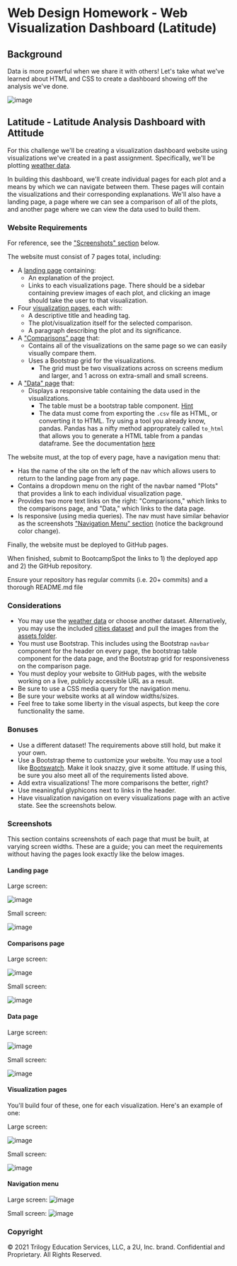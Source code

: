 # Web Design Homework - Web Visualization Dashboard (Latitude)

## Background

Data is more powerful when we share it with others! Let's take what we've learned about HTML and CSS to create a dashboard showing off the analysis we've done.

![image](https://user-images.githubusercontent.com/79428102/132827415-9abe497f-ccdf-4c84-a7c6-aed105fe416b.png)


## Latitude - Latitude Analysis Dashboard with Attitude

For this challenge we'll be creating a visualization dashboard website using visualizations we've created in a past assignment. Specifically, we'll be plotting [weather data](Resources/cities.csv).

In building this dashboard, we'll create individual pages for each plot and a means by which we can navigate between them. These pages will contain the visualizations and their corresponding explanations. We'll also have a landing page, a page where we can see a comparison of all of the plots, and another page where we can view the data used to build them.

### Website Requirements

For reference, see the ["Screenshots" section](#screenshots) below.

The website must consist of 7 pages total, including:

* A [landing page](#landing-page) containing:
  * An explanation of the project.
  * Links to each visualizations page. There should be a sidebar containing preview images of each plot, and clicking an image should take the user to that visualization.
* Four [visualization pages](#visualization-pages), each with:
  * A descriptive title and heading tag.
  * The plot/visualization itself for the selected comparison.
  * A paragraph describing the plot and its significance.
* A ["Comparisons" page](#comparisons-page) that:
  * Contains all of the visualizations on the same page so we can easily visually compare them.
  * Uses a Bootstrap grid for the visualizations.
    * The grid must be two visualizations across on screens medium and larger, and 1 across on extra-small and small screens.
* A ["Data" page](#data-page) that:
  * Displays a responsive table containing the data used in the visualizations.
    * The table must be a bootstrap table component. [Hint](https://getbootstrap.com/docs/4.3/content/tables/#responsive-tables)
    * The data must come from exporting the `.csv` file as HTML, or converting it to HTML. Try using a tool you already know, pandas. Pandas has a nifty method approprately called `to_html` that allows you to generate a HTML table from a pandas dataframe. See the documentation [here](https://pandas.pydata.org/pandas-docs/version/0.17.0/generated/pandas.DataFrame.to_html.html)

The website must, at the top of every page, have a navigation menu that:

* Has the name of the site on the left of the nav which allows users to return to the landing page from any page.
* Contains a dropdown menu on the right of the navbar named "Plots" that provides a link to each individual visualization page.
* Provides two more text links on the right: "Comparisons," which links to the comparisons page, and "Data," which links to the data page.
* Is responsive (using media queries). The nav must have similar behavior as the screenshots ["Navigation Menu" section](#navigation-menu) (notice the background color change).

Finally, the website must be deployed to GitHub pages.

When finished, submit to BootcampSpot the links to 1) the deployed app and 2) the GitHub repository.

Ensure your repository has regular commits (i.e. 20+ commits) and a thorough README.md file

### Considerations

* You may use the [weather data](Resources/cities.csv) or choose another dataset. Alternatively, you may use the included [cities dataset](Resources/cities.csv) and pull the images from the [assets folder](Resources/assets).
* You must use Bootstrap. This includes using the Bootstrap `navbar` component for the header on every page, the bootstrap table component for the data page, and the Bootstrap grid for responsiveness on the comparison page.
* You must deploy your website to GitHub pages, with the website working on a live, publicly accessible URL as a result.
* Be sure to use a CSS media query for the navigation menu.
* Be sure your website works at all window widths/sizes.
* Feel free to take some liberty in the visual aspects, but keep the core functionality the same.

### Bonuses

* Use a different dataset! The requirements above still hold, but make it your own.
* Use a Bootstrap theme to customize your website. You may use a tool like [Bootswatch](https://bootswatch.com/). Make it look snazzy, give it some attitude. If using this, be sure you also meet all of the requirements listed above.
* Add extra visualizations! The more comparisons the better, right?
* Use meaningful glyphicons next to links in the header.
* Have visualization navigation on every visualizations page with an active state. See the screenshots below.

### Screenshots

This section contains screenshots of each page that must be built, at varying screen widths. These are a guide; you can meet the requirements without having the pages look exactly like the below images.

#### <a id="landing-page"></a>Landing page

Large screen:

![image](https://user-images.githubusercontent.com/79428102/132827611-591ed417-8bb9-4204-9db4-96058839c71b.png)

Small screen:

![image](https://user-images.githubusercontent.com/79428102/132827684-8d2d5665-24a9-422d-b6ba-2714b039e305.png)


#### <a id="comparisons-page"></a>Comparisons page

Large screen:

![image](https://user-images.githubusercontent.com/79428102/132827792-133b033a-812c-47ce-9748-3175f13bdcb1.png)

Small screen:

![image](https://user-images.githubusercontent.com/79428102/132827886-9830cffd-1aec-4827-b3a6-b7c0ab873ae3.png)

#### <a id="data-page"></a>Data page

Large screen:

![image](https://user-images.githubusercontent.com/79428102/132827972-bb1a47b7-c8a6-40ba-8416-6eff45c7da76.png)


Small screen:

![image](https://user-images.githubusercontent.com/79428102/132828042-80893884-950d-4a0a-8855-f386ac8446ee.png)

#### <a id="visualization-pages"></a>Visualization pages

You'll build four of these, one for each visualization. Here's an example of one:

Large screen:

![image](https://user-images.githubusercontent.com/79428102/132828125-5896797b-ae94-4744-b925-6473b766242b.png)

Small screen:

![image](https://user-images.githubusercontent.com/79428102/132828158-859dc5a2-5db1-4341-8bb0-1225c1d10996.png)

#### <a id="navigation-menu"></a>Navigation menu

Large screen:
![image](https://user-images.githubusercontent.com/79428102/132828219-e3f447f6-ad34-469d-b529-5003d77698ec.png)

Small screen:
![image](https://user-images.githubusercontent.com/79428102/132828258-aa947535-fe64-4c30-8a53-3fa123102014.png)

### Copyright

© 2021 Trilogy Education Services, LLC, a 2U, Inc. brand. Confidential and Proprietary. All Rights Reserved.
